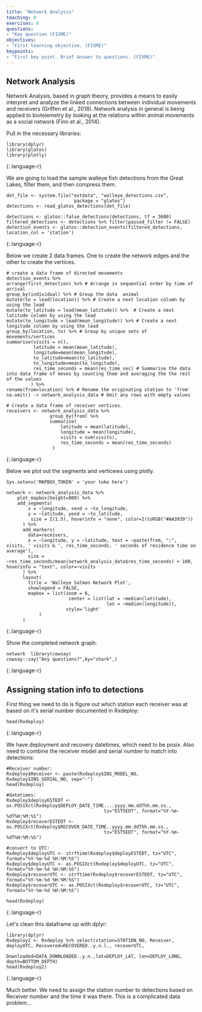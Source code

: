```yaml
---
title: "Network Analysis"
teaching: 0
exercises: 0
questions:
- "Key question (FIXME)"
objectives:
- "First learning objective. (FIXME)"
keypoints:
- "First key point. Brief Answer to questions. (FIXME)"
---
```


## Network Analysis
Network Analysis, based in graph theory, provides a means to easily interpret and analyze the linked connections between individual movements and receivers (Griffen et al., 2018). Network analysis in general is being applied to biotelemetry by looking at the relations within animal movements as a social network (Finn et al., 2014).

Pull in the necessary libraries:

~~~
library(dplyr)
library(glatos)
library(plotly)  
~~~
{:.language-r}

We are going to load the sample walleye fish detections from the Great Lakes, filter them, and then compress them.

~~~
det_file <- system.file("extdata", "walleye_detections.csv",
                         package = "glatos")
detections <- read_glatos_detections(det_file)

detections <- glatos::false_detections(detections, tf = 3600)
filtered_detections <- detections %>% filter(passed_filter != FALSE)
detection_events <- glatos::detection_events(filtered_detections, location_col = 'station')  
~~~
{:.language-r}

Below we create 2 data frames. One to create the network edges and the other to create the vertices.

~~~
# create a data frame of directed movements
detection_events %>%
arrange(first_detection) %>% # Arrange in sequential order by time of arrival
group_by(individual) %>% # Group the data  animal
mutate(to = lead(location)) %>% # Create a next location column by using the lead
mutate(to_latitude = lead(mean_latitude)) %>%  # Create a next latitude column by using the lead
mutate(to_longitude = lead(mean_longitude)) %>% # Create a next longitude column by using the lead
group_by(location, to) %>% # Group by unique sets of movements/vertices
summarise(visits = n(),
          latitude = mean(mean_latitude),
          longitude=mean(mean_longitude),
          to_latitude=mean(to_latitude),
          to_longitude=mean(to_longitude),
          res_time_seconds = mean(res_time_sec) # Summarise the data into data frame of moves by counting them and averaging the the rest of the values
         ) %>%
rename(from=location) %>% # Rename the originating station to 'from'
na.omit() -> network_analysis_data # Omit any rows with empty values

# Create a data frame of receiver vertices.
receivers <- network_analysis_data %>%
                group_by(from) %>%
                summarise(
                    latitude = mean(latitude),
                    longitude = mean(longitude),
                    visits = sum(visits),
                    res_time_seconds = mean(res_time_seconds)
                 )
~~~
{:.language-r}

Below we plot out the segments and verticews using plotly.

~~~
Sys.setenv('MAPBOX_TOKEN' = 'your toke here')

network <- network_analysis_data %>%
    plot_mapbox(height=800) %>%
    add_segments(
        x = ~longitude, xend = ~to_longitude,
        y = ~latitude, yend = ~to_latitude,
         size = I(1.5), hoverinfo = "none", color=I(toRGB("#AA3939"))
      ) %>%
      add_markers(
        data=receivers,
        x = ~longitude, y = ~latitude, text = ~paste(from, ":", visits, ' visits & ', res_time_seconds, ' seconds of residence time on average'),
        size = ~res_time_seconds/mean(network_analysis_data$res_time_seconds) + 100, hoverinfo = "text", color=~visits
      ) %>%
      layout(
        title = 'Walleye Salmon Network Plot',
        showlegend = FALSE,
        mapbox = list(zoom = 6,
                       center = list(lat = ~median(latitude),
                                     lon = ~median(longitude)),
                      style='light'
            )
      )  
~~~
{:.language-r}

Show the completed network graph.

~~~
network  library(cowsay)
cowsay::say("Any questions?",by="shark",)
~~~
{:.language-r}

## Assigning station info to detections

First thing we need to do is figure out which station each receiver was at based on it's serial number
documented in Rxdeploy:

~~~
head(Rxdeploy)
~~~
{:.language-r}


We have deployment and recovery datetimes, which need to be posix. Also need to combine the
receiver model and serial number to match into detections:

~~~
#Receiver number:
Rxdeploy$Receiver <- paste(Rxdeploy$INS_MODEL_NO, Rxdeploy$INS_SERIAL_NO, sep="-")
head(Rxdeploy)

#datetimes:
Rxdeploy$deployESTEDT <- as.POSIXct(Rxdeploy$DEPLOY_DATE_TIME....yyyy.mm.ddThh.mm.ss.,
                                    tz="EST5EDT", format="%Y-%m-%dT%H:%M:%S")
Rxdeploy$recoverESTEDT <- as.POSIXct(Rxdeploy$RECOVER_DATE_TIME..yyyy.mm.ddThh.mm.ss.,
                                    tz="EST5EDT", format="%Y-%m-%dT%H:%M:%S")

#convert to UTC:
Rxdeploy$deployUTC <- strftime(Rxdeploy$deployESTEDT, tz="UTC", format="%Y-%m-%d %H:%M:%S")
Rxdeploy$deployUTC <- as.POSIXct(Rxdeploy$deployUTC, tz="UTC", format="%Y-%m-%d %H:%M:%S")
Rxdeploy$recoverUTC <- strftime(Rxdeploy$recoverESTEDT, tz="UTC", format="%Y-%m-%d %H:%M:%S")
Rxdeploy$recoverUTC <- as.POSIXct(Rxdeploy$recoverUTC, tz="UTC", format="%Y-%m-%d %H:%M:%S")

head(Rxdeploy)
~~~
{:.language-r}

Let's clean this dataframe up with dplyr:

~~~
library(dplyr)
Rxdeploy2 <- Rxdeploy %>% select(station=STATION_NO, Receiver, deployUTC, Recovered=RECOVERED..y.n.l., recoverUTC,
                                 Downloaded=DATA_DOWNLOADED..y.n.,lat=DEPLOY_LAT, lon=DEPLOY_LONG, depth=BOTTOM_DEPTH)
head(Rxdeploy2)
~~~
{:.language-r}

Much better. We need to assign the station number to detections based on Receiver number and the time it was there.
This is a complicated data problem...
